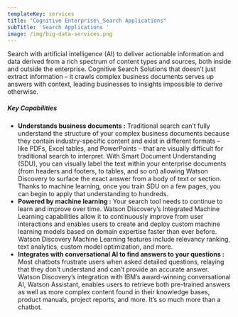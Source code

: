 ```yaml
---
templateKey: services
title: "Cognitive Enterprise\_Search Applications"
subTitle: 'Search Applications '
image: /img/big-data-services.png
---
```

Search with artificial intelligence (AI) to deliver actionable information and data derived from a rich spectrum of content types and sources, both inside and outside the enterprise. Cognitive Search Solutions that doesn’t just extract information – it crawls complex business documents serves up answers with context, leading businesses to insights impossible to derive otherwise.

##### Key Capabilities 

* **Understands business documents :** Traditional search can’t fully understand the structure of your complex business documents because they contain industry-specific content and exist in different formats – like PDFs, Excel tables, and PowerPoints – that are visually difficult for traditional search to interpret. With Smart Document Understanding (SDU), you can visually label the text within your enterprise documents (from headers and footers, to tables, and so on) allowing Watson Discovery to surface the exact answer from a body of text or section. Thanks to machine learning, once you train SDU on a few pages, you can begin to apply that understanding to hundreds.
* **Powered by machine learning :** Your search tool needs to continue to learn and improve over time. Watson Discovery’s Integrated Machine Learning capabilities allow it to continuously improve from user interactions and enables users to create and deploy custom machine learning models based on domain expertise faster than ever before. Watson Discovery Machine Learning features include relevancy ranking, text analytics, custom model optimization, and more.
* **Integrates with conversational AI to find answers to your questions :** Most chatbots frustrate users when asked detailed questions, relaying that they don’t understand and can’t provide an accurate answer. Watson Discovery’s integration with IBM’s award-winning conversational AI, Watson Assistant, enables users to retrieve both pre-trained answers as well as more complex content found in their knowledge bases, product manuals, project reports, and more. It’s so much more than a chatbot.
